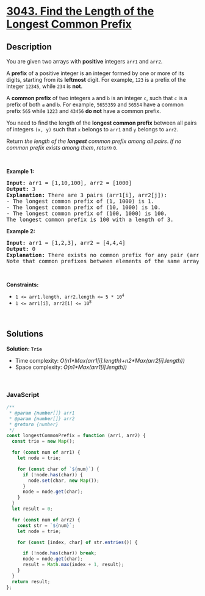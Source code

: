 # [3043. Find the Length of the Longest Common Prefix](https://leetcode.com/problems/find-the-length-of-the-longest-common-prefix)

## Description

<div class="elfjS" data-track-load="description_content"><p>You are given two arrays with <strong>positive</strong> integers <code>arr1</code> and <code>arr2</code>.</p>

<p>A <strong>prefix</strong> of a positive integer is an integer formed by one or more of its digits, starting from its <strong>leftmost</strong> digit. For example, <code>123</code> is a prefix of the integer <code>12345</code>, while <code>234</code> is <strong>not</strong>.</p>

<p>A <strong>common prefix</strong> of two integers <code>a</code> and <code>b</code> is an integer <code>c</code>, such that <code>c</code> is a prefix of both <code>a</code> and <code>b</code>. For example, <code>5655359</code> and <code>56554</code> have a common prefix <code>565</code> while <code>1223</code> and <code>43456</code> <strong>do not</strong> have a common prefix.</p>

<p>You need to find the length of the <strong>longest common prefix</strong> between all pairs of integers <code>(x, y)</code> such that <code>x</code> belongs to <code>arr1</code> and <code>y</code> belongs to <code>arr2</code>.</p>

<p>Return <em>the length of the <strong>longest</strong> common prefix among all pairs</em>.<em> If no common prefix exists among them</em>, <em>return</em> <code>0</code>.</p>

<p>&nbsp;</p>
<p><strong class="example">Example 1:</strong></p>

<pre><strong>Input:</strong> arr1 = [1,10,100], arr2 = [1000]
<strong>Output:</strong> 3
<strong>Explanation:</strong> There are 3 pairs (arr1[i], arr2[j]):
- The longest common prefix of (1, 1000) is 1.
- The longest common prefix of (10, 1000) is 10.
- The longest common prefix of (100, 1000) is 100.
The longest common prefix is 100 with a length of 3.
</pre>

<p><strong class="example">Example 2:</strong></p>

<pre><strong>Input:</strong> arr1 = [1,2,3], arr2 = [4,4,4]
<strong>Output:</strong> 0
<strong>Explanation:</strong> There exists no common prefix for any pair (arr1[i], arr2[j]), hence we return 0.
Note that common prefixes between elements of the same array do not count.
</pre>

<p>&nbsp;</p>
<p><strong>Constraints:</strong></p>

<ul>
	<li><code>1 &lt;= arr1.length, arr2.length &lt;= 5 * 10<sup>4</sup></code></li>
	<li><code>1 &lt;= arr1[i], arr2[i] &lt;= 10<sup>8</sup></code></li>
</ul>
</div>

<p>&nbsp;</p>

## Solutions

**Solution: `Trie`**

- Time complexity: <em>O(n1\*Max(arr1[i].length)+n2\*Max(arr2[i].length))</em>
- Space complexity: <em>O(n1\*Max(arr1[i].length))</em>

<p>&nbsp;</p>

### **JavaScript**

```js
/**
 * @param {number[]} arr1
 * @param {number[]} arr2
 * @return {number}
 */
const longestCommonPrefix = function (arr1, arr2) {
  const trie = new Map();

  for (const num of arr1) {
    let node = trie;

    for (const char of `${num}`) {
      if (!node.has(char)) {
        node.set(char, new Map());
      }
      node = node.get(char);
    }
  }
  let result = 0;

  for (const num of arr2) {
    const str = `${num}`;
    let node = trie;

    for (const [index, char] of str.entries()) {

      if (!node.has(char)) break;
      node = node.get(char);
      result = Math.max(index + 1, result);
    }
  }
  return result;
};
```
